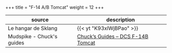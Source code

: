 +++
title = "F-14 A/B Tomcat"
weight = 12
+++

source                    | description
------------------------- | -----------
Le hangar de Sklang       | {{< yt "K93xlWjBPao" >}}
Mudspike - Chuck's guides | [Chuck’s Guides – DCS F-14B Tomcat](https://www.mudspike.com/chucks-guides-dcs-f-14b-tomcat/)


